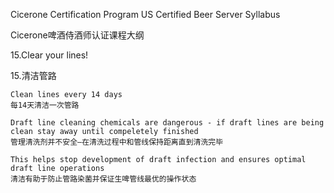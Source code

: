 Cicerone Certification Program US Certified Beer Server Syllabus

Cicerone啤酒侍酒师认证课程大纲

15.Clear your lines!

15.清洁管路
    
    Clean lines every 14 days
    每14天清洁一次管路

    Draft line cleaning chemicals are dangerous - if draft lines are being clean stay away until compeletely finished
    管理清洗剂并不安全—在清洗过程中和管线保持距离直到清洗完毕

    This helps stop development of draft infection and ensures optimal draft line operations
    清洁有助于防止管路染菌并保证生啤管线最优的操作状态